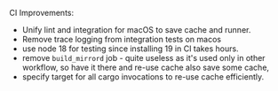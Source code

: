 CI Improvements:
- Unify lint and integration for macOS to save cache and runner.
- Remove trace logging from integration tests on macos
- use node 18 for testing since installing 19 in CI takes hours.
- remove `build_mirrord` job - quite useless as it's used only in other workflow, so have it there and re-use cache
  also save some cache,
- specify target for all cargo invocations to re-use cache efficiently.